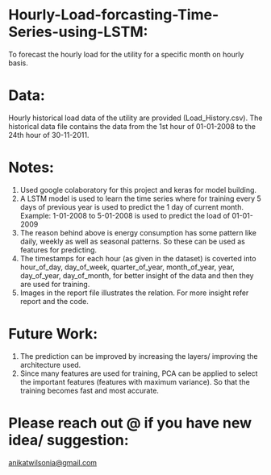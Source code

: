 # Hourly-Load-forcasting-Time-Series-using-LSTM:
To forecast the hourly load for the utility for a specific month on hourly basis.

# Data:
Hourly historical load data of the utility are provided (Load_History.csv). The historical data file contains the data from the 1st hour of 01-01-2008 to the 24th hour of 30-11-2011.

# Notes:
1. Used google colaboratory for this project and keras for model building.
2. A LSTM model is used to learn the time series where for training every 5 days of previous year is used to predict the 1 day of current month.
Example: 1-01-2008 to 5-01-2008 is used to predict the load of 01-01-2009 
3. The reason behind above is energy consumption has some pattern like daily, weekly as well as seasonal patterns. So these can be used as features for predicting. 
4. The timestamps for each hour (as given in the dataset) is coverted into hour_of_day, day_of_week, quarter_of_year, month_of_year, year, day_of_year, day_of_month, for better insight of the data and then they are used for training.
5. Images in the report file illustrates the relation.
For more insight refer report and the code.

# Future Work:
1. The prediction can be improved by increasing the layers/ improving the architecture used. 
2. Since many features are used for training, PCA can be applied to select the important features (features with maximum variance). So that the training becomes fast and most accurate.

# Please reach out @ if you have new idea/ suggestion:
anikatwilsonia@gmail.com
